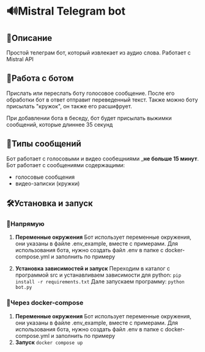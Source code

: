 # 🔊Mistral Telegram bot
## 📄Описание
Простой телеграм бот, который извлекает из аудио слова.
Работает с Mistral API


## 🤖Работа с ботом
Прислать или переслать боту голосовое сообщение.
После его обработки бот в ответ отправит переведенный текст.
Также можно боту присылать "кружок", он также его расшифрует.

При добавлении бота в беседу, бот будет присылать выжимки сообщений,
которые длиннее 35 секунд

## 🔷Типы сообщений
Бот работает с голосовыми и видео сообещниями ___не больше 15 минут__.
Бот работает с сообщениями содержащими:
- голосовые сообщения
- видео-записки (кружки)

## 🛠️Установка и запуск
### 🚀Напрямую 

1. __Переменные окружения__
    Бот использует переменные окружения, они указаны в файле .env_example, вместе с примерами.
    Для использования бота, нужно создать файл .env в папке с docker-compose.yml и заполнить по примеру

2. __Установка зависимостей и запуск__
    Переходим в каталог с программой src и устанавливаем зависимости для python:
    `pip install -r requirements.txt`
    Дале запускаем программу:
    `python bot.py`
   
### 🐳Через docker-compose
1. __Переменные окружения__
    Бот использует переменные окружения, они указаны в файле .env_example, вместе с примерами.
    Для использования бота, нужно создать файл .env в папке с docker-compose.yml и заполнить по примеру
2. __Запуск__
    `docker compose up`
